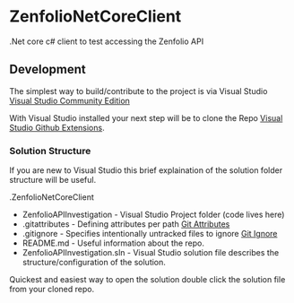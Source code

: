 # ZenfolioNetCoreClient
.Net core c# client to test accessing the Zenfolio API

## Development
The simplest way to build/contribute to the project is via Visual Studio [Visual Studio Community Edition](https://visualstudio.microsoft.com/vs/community/)

With Visual Studio installed your next step will be to clone the Repo [Visual Studio Github Extensions](https://visualstudio.github.com/).

### Solution Structure
If you are new to Visual Studio this brief explaination of the solution folder structure will be useful. 

.ZenfolioNetCoreClient
 - ZenfolioAPIInvestigation - Visual Studio Project folder (code lives here)
 - .gitattributes - Defining attributes per path [Git Attributes](https://git-scm.com/docs/gitattributes) 
 - .gitignore - Specifies intentionally untracked files to ignore [Git Ignore](https://git-scm.com/docs/gitignore)
 - README.md - Useful information about the repo.
 - ZenfolioAPIInvestigation.sln - Visual Studio solution file describes the structure/configuration of the solution.
 
 Quickest and easiest way to open the solution double click the solution file from your cloned repo.
  
